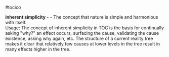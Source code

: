 #tocico

<b>inherent simplicity</b> -  - The concept that nature is simple and harmonious with itself.  
Usage: The concept of inherent simplicity in TOC is the basis for continually asking "why?" an effect occurs, surfacing the cause, validating the cause existence, asking why again, etc.  The structure of a current reality tree makes it clear that relatively few causes at lower levels in the tree result in many effects higher in the tree.  



